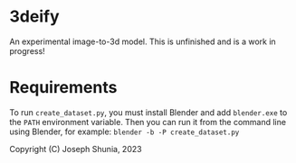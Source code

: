 # 3deify
An experimental image-to-3d model.
This is unfinished and is a work in progress!

# Requirements
To run `create_dataset.py`, you must install Blender and add `blender.exe` to the `PATH` environment variable. Then you can run it from the command line using Blender, for example: `blender -b -P create_dataset.py`

Copyright (C) Joseph Shunia, 2023
